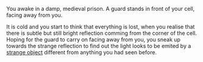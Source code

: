 You awake in a damp, medieval prison. A guard stands in front of your cell, facing away from you.

It is cold and you start to think that everything is lost, when you realise
that there is subtle but still bright reflection comming from the corner of
the cell.
Hoping for the guard to carry on facing away from you, you sneak up towards
the strange reflection to find out the light looks to be emited by a [strange object](../magic-device/magic-device.md)
different from anything you had seen before.
